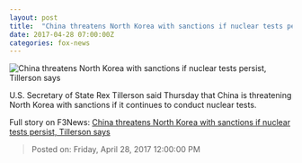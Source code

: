 ```yaml
---
layout: post
title:  "China threatens North Korea with sanctions if nuclear tests persist, Tillerson says"
date: 2017-04-28 07:00:00Z
categories: fox-news
---
```


![China threatens North Korea with sanctions if nuclear tests persist, Tillerson says](http://a57.foxnews.com/media2.foxnews.com/BrightCove/694940094001/2017/04/27/876/493/694940094001_5414169840001_5414134842001-vs.jpg?ve=1&tl=1)

U.S. Secretary of State Rex Tillerson said Thursday that China is threatening North Korea with sanctions if it continues to conduct nuclear tests.


Full story on F3News: [China threatens North Korea with sanctions if nuclear tests persist, Tillerson says](http://www.f3nws.com/n/vMrsEH)

> Posted on: Friday, April 28, 2017 12:00:00 PM
